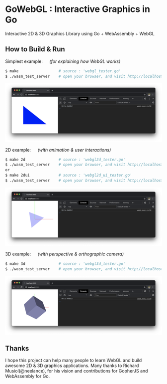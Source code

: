 # GoWebGL : Interactive Graphics in Go

Interactive 2D & 3D Graphics Library using Go + WebAssembly + WebGL

## How to Build & Run

Simplest example: &emsp; _(for explaining how WebGL works)_
```bash
$ make                  # source : 'webgl_tester.go'
$ ./wasm_test_server    # open your browser, and visit http://localhost:8080
```
![webgl_teser result](doc/xscreen_webgl.png)

2D example: &emsp; _(with animation & user interactions)_
```bash
$ make 2d               # source : 'webgl2d_tester.go'
$ ./wasm_test_server    # open your browser, and visit http://localhost:8080
or
$ make 2dui             # source : 'webgl2d_ui_tester.go'
$ ./wasm_test_server    # open your browser, and visit http://localhost:8080
```
![webgl2d_teser result](doc/xscreen_webgl2d.png)

3D example: &emsp; _(with perspective & orthographic camera)_
```bash
$ make 3d               # source : 'webgl3d_tester.go'
$ ./wasm_test_server    # open your browser, and visit http://localhost:8080
```
![webgl2d_teser result](doc/xscreen_webgl3d.png)

## Thanks

I hope this project can help many people to learn WebGL and build awesome 2D & 3D graphics applications.
Many thanks to Richard Musiol(@neelance), for his vision and contributions for GopherJS and WebAssembly for Go.
